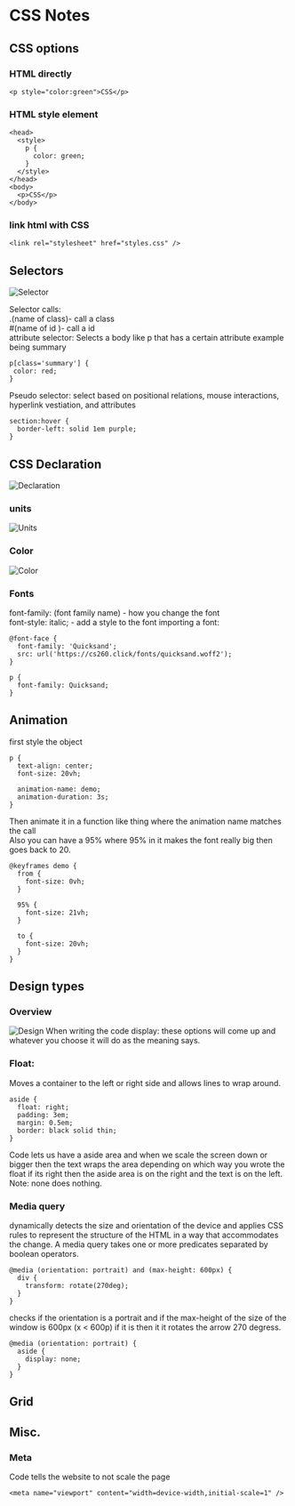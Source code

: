 # CSS Notes 
## CSS options 
### HTML directly
```
<p style="color:green">CSS</p>
```
### HTML style element 
```
<head>
  <style>
    p {
      color: green;
    }
  </style>
</head>
<body>
  <p>CSS</p>
</body>
```

### link html with CSS 
```
<link rel="stylesheet" href="styles.css" />
```

## Selectors 
<img src="notesImages/CSSSelector.png"  alt="Selector">
 
 Selector calls:   
 .(name of class)- call a class  
 #(name of id )- call a id  
 attribute selector: Selects a body like p that has a certain attribute example being summary   
 ```
 p[class='summary'] {
  color: red;
}
 ```   
Pseudo selector: select based on positional relations, mouse interactions, hyperlink vestiation, and attributes
```
section:hover {
  border-left: solid 1em purple;
}
``` 
## CSS Declaration

<img src="notesImages/CSSDeclare.png"  alt="Declaration">

### units 
<img src="notesImages/CSSUnits.png"  alt="Units">

### Color 
<img src="notesImages/CSSColor.png"  alt="Color">

### Fonts 
font-family: (font family name)  - how you change the font   
font-style: italic; - add a style to the font
importing a font: 
```
@font-face {
  font-family: 'Quicksand';
  src: url('https://cs260.click/fonts/quicksand.woff2');
}

p {
  font-family: Quicksand;
}
```

## Animation 

first style the object 
```
p {
  text-align: center;
  font-size: 20vh;

  animation-name: demo;
  animation-duration: 3s;
}
```

Then animate it in a function like thing where the animation name matches the call \
Also you can have a 95% where 95% in it makes the font really big then goes back to 20.

```
@keyframes demo {
  from {
    font-size: 0vh;
  }

  95% {
    font-size: 21vh;
  }

  to {
    font-size: 20vh;
  }
}
```

## Design types 
### Overview 
<img src="notesImages/CSSDesign.png"  alt="Design">
When writing the code display: these options will come up and whatever you choose it will do as the meaning says. 

### Float: 
Moves a container to the left or right side and allows lines to wrap around.
```
aside {
  float: right;
  padding: 3em;
  margin: 0.5em;
  border: black solid thin;
}
```
Code lets us have a aside area and when we scale the screen down or bigger then the text wraps the area depending on which way you wrote the float if its right then the aside area is on the right and the text is on the left. Note: none does nothing.


### Media query 
dynamically detects the size and orientation of the device and applies CSS rules to represent the structure of the HTML in a way that accommodates the change. A media query takes one or more predicates separated by boolean operators.
```
@media (orientation: portrait) and (max-height: 600px) {
  div {
    transform: rotate(270deg);
  }
}
```

checks if the orientation is a portrait and if the max-height of the size of the window is 600px (x < 600p) if it is then it it rotates the arrow 270 degress. 

```
@media (orientation: portrait) {
  aside {
    display: none;
  }
}
```
## Grid


## Misc.

### Meta 
Code tells the website to not scale the page
```
<meta name="viewport" content="width=device-width,initial-scale=1" />
```


